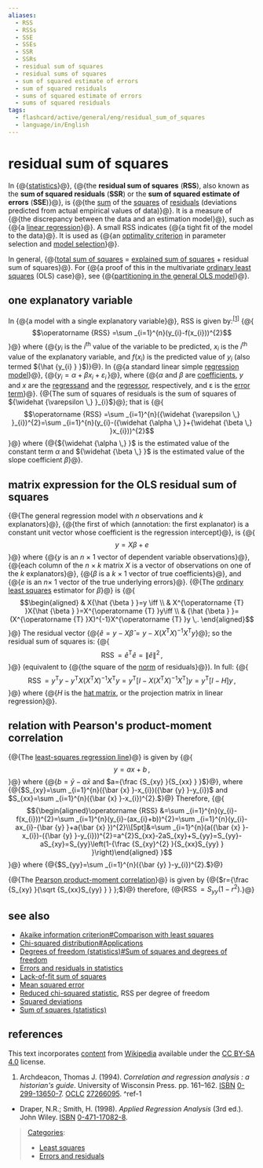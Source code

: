 ```yaml
---
aliases:
  - RSS
  - RSSs
  - SSE
  - SSEs
  - SSR
  - SSRs
  - residual sum of squares
  - residual sums of squares
  - sum of squared estimate of errors
  - sum of squared residuals
  - sums of squared estimate of errors
  - sums of squared residuals
tags:
  - flashcard/active/general/eng/residual_sum_of_squares
  - language/in/English
---
```


# residual sum of squares

<!-- | ![](../../archives/Wikimedia%20Commons/Question%20book-new.svg) | This article __needs additional citations for [verification](https://en.wikipedia.org/wiki/Wikipedia:Verifiability)__. Please help [improve this article](https://en.wikipedia.org/wiki/Special:EditPage/Residual%20sum%20of%20squares) by [adding citations to reliable sources](https://en.wikipedia.org/wiki/Help:Referencing%20for%20beginners). Unsourced material may be challenged and removed._Find sources:_["Residual sum of squares"](https://www.google.com/search?as_eq=wikipedia&q=%22Residual+sum+of+squares%22) – [news](https://www.google.com/search?tbm=nws&q=%22Residual+sum+of+squares%22+-wikipedia&tbs=ar:1) __·__ [newspapers](https://www.google.com/search?&q=%22Residual+sum+of+squares%22&tbs=bkt:s&tbm=bks) __·__ [books](https://www.google.com/search?tbs=bks:1&q=%22Residual+sum+of+squares%22+-wikipedia) __·__ [scholar](https://scholar.google.com/scholar?q=%22Residual+sum+of+squares%22) __·__ [JSTOR](https://www.jstor.org/action/doBasicSearch?Query=%22Residual+sum+of+squares%22&acc=on&wc=on) _\(April 2013\)__\([Learn how and when to remove this message](https://en.wikipedia.org/wiki/Help:Maintenance%20template%20removal)\)_ | -->

In {@{[statistics](statistics.md)}@}, {@{the __residual sum of squares__ \(__RSS__\), also known as the __sum of squared residuals__ \(__SSR__\) or the __sum of squared estimate of errors__ \(__SSE__\)}@}, is {@{the [sum](summation.md) of the [squares](square%20(algebra).md) of [residuals](errors%20and%20residuals.md) \(deviations predicted from actual empirical values of data\)}@}. It is a measure of {@{the discrepancy between the data and an estimation model}@}, such as {@{a [linear regression](linear%20regression.md)}@}. A small RSS indicates {@{a tight fit of the model to the data}@}. It is used as {@{an [optimality criterion](optimality%20criterion.md) in parameter selection and [model selection](model%20selection.md)}@}. <!--SR:!2025-03-16,60,310!2025-03-15,59,310!2025-03-10,55,310!2025-03-13,58,310!2025-03-16,60,310!2025-03-17,61,310!2025-03-12,57,310-->

In general, {@{[total sum of squares](total%20sum%20of%20squares.md) = [explained sum of squares](explained%20sum%20of%20squares.md) + residual sum of squares}@}. For {@{a proof of this in the multivariate [ordinary least squares](ordinary%20least%20squares.md) \(OLS\) case}@}, see {@{[partitioning in the general OLS model](explained%20sum%20of%20squares.md#partitioning%20in%20the%20general%20ordinary%20least%20squares%20model)}@}. <!--SR:!2025-03-22,65,310!2025-03-22,65,310!2025-02-28,47,290-->

## one explanatory variable

In {@{a model with a single explanatory variable}@}, RSS is given by:<sup>[\[1\]](#^ref-1)</sup> {@{$$\operatorname {RSS} =\sum _{i=1}^{n}(y_{i}-f(x_{i}))^{2}$$}@} where {@{_y_<sub>_i_</sub> is the _i_<sup>th</sup> value of the variable to be predicted, _x_<sub>_i_</sub> is the _i_<sup>th</sup> value of the explanatory variable, and $f(x_{i})$ is the predicted value of _y_<sub>_i_</sub> \(also termed ${\hat {y_{i} } }$\)}@}. In {@{a standard linear simple [regression model](regression%20analysis.md#regression%20models)}@}, {@{$y_{i}=\alpha +\beta x_{i}+\varepsilon _{i}\,$}@}, where {@{$\alpha$ and $\beta$ are [coefficients](coefficient.md), _y_ and _x_ are the [regressand](dependent%20and%20independent%20variables.md#dependent%20variable) and the [regressor](dependent%20and%20independent%20variables.md#statistics%20synonyms), respectively, and ε is the [error term](errors%20and%20residuals.md)}@}. {@{The sum of squares of residuals is the sum of squares of ${\widehat {\varepsilon \,} }_{i}$}@}; that is {@{$$\operatorname {RSS} =\sum _{i=1}^{n}({\widehat {\varepsilon \,} }_{i})^{2}=\sum _{i=1}^{n}(y_{i}-({\widehat {\alpha \,} }+{\widehat {\beta \,} }x_{i}))^{2}$$}@} where {@{${\widehat {\alpha \,} }$ is the estimated value of the constant term $\alpha$ and ${\widehat {\beta \,} }$ is the estimated value of the slope coefficient $\beta$}@}. <!--SR:!2025-03-18,62,310!2025-03-19,63,310!2025-02-28,47,290!2025-03-23,66,310!2025-03-23,66,310!2025-03-21,64,310!2025-07-24,157,310!2025-03-17,61,310!2025-03-11,56,310-->

## matrix expression for the OLS residual sum of squares

{@{The general regression model with _n_ observations and _k_ explanators}@}, {@{the first of which (annotation: the first explanator) is a constant unit vector whose coefficient is the regression intercept}@}, is {@{$$y=X\beta +e$$}@} where {@{_y_ is an _n_ × 1 vector of dependent variable observations}@}, {@{each column of the _n_ × _k_ matrix _X_ is a vector of observations on one of the _k_ explanators}@}, {@{$\beta$ is a _k_ × 1 vector of true coefficients}@}, and {@{_e_ is an _n_<!-- markdown separator -->× 1 vector of the true underlying errors}@}. {@{The [ordinary least squares](ordinary%20least%20squares.md) estimator for $\beta$}@} is {@{$$\begin{aligned} & X{\hat {\beta } }=y \iff \\ & X^{\operatorname {T} }X{\hat {\beta } }=X^{\operatorname {T} }y\iff \\ & {\hat {\beta } }=(X^{\operatorname {T} }X)^{-1}X^{\operatorname {T} }y \,. \end{aligned}$$}@} The residual vector {@{${\hat {e} }=y-X{\hat {\beta } }=y-X(X^{\operatorname {T} }X)^{-1}X^{\operatorname {T} }y$}@}; so the residual sum of squares is: {@{$$\operatorname {RSS} ={\hat {e} }^{\operatorname {T} }{\hat {e} }=\|{\hat {e} }\|^{2} \,,$$}@} \(equivalent to {@{the square of the [norm](norm%20(mathematics).md) of residuals}@}\). In full: {@{$$\operatorname {RSS} =y^{\operatorname {T} }y-y^{\operatorname {T} }X(X^{\operatorname {T} }X)^{-1}X^{\operatorname {T} }y=y^{\operatorname {T} }[I-X(X^{\operatorname {T} }X)^{-1}X^{\operatorname {T} }]y=y^{\operatorname {T} }[I-H]y \,,$$}@} where {@{_H_ is the [hat matrix](projection%20matrix.md), or the projection matrix in linear regression}@}. <!--SR:!2025-03-02,46,290!2025-06-12,115,290!2025-03-18,62,310!2025-03-09,54,310!2025-03-19,63,310!2025-03-24,67,310!2025-02-25,44,290!2025-03-21,64,310!2025-05-15,90,270!2025-05-13,88,270!2025-03-24,67,310!2025-03-23,66,310!2025-04-01,60,250!2025-03-03,46,290-->

## relation with Pearson's product-moment correlation

{@{The [least-squares regression line](least%20squares.md)}@} is given by {@{$$y=ax+b \,,$$}@} where {@{$b={\bar {y} }-a{\bar {x} }$ and $a={\frac {S_{xy} }{S_{xx} } }$}@}, where {@{$S_{xy}=\sum _{i=1}^{n}({\bar {x} }-x_{i})({\bar {y} }-y_{i})$ and $S_{xx}=\sum _{i=1}^{n}({\bar {x} }-x_{i})^{2}.$}@} Therefore, {@{$${\begin{aligned}\operatorname {RSS} &=\sum _{i=1}^{n}(y_{i}-f(x_{i}))^{2}=\sum _{i=1}^{n}(y_{i}-(ax_{i}+b))^{2}=\sum _{i=1}^{n}(y_{i}-ax_{i}-{\bar {y} }+a{\bar {x} })^{2}\\[5pt]&=\sum _{i=1}^{n}(a({\bar {x} }-x_{i})-({\bar {y} }-y_{i}))^{2}=a^{2}S_{xx}-2aS_{xy}+S_{yy}=S_{yy}-aS_{xy}=S_{yy}\left(1-{\frac {S_{xy}^{2} }{S_{xx}S_{yy} } }\right)\end{aligned} }$$}@} where {@{$S_{yy}=\sum _{i=1}^{n}({\bar {y} }-y_{i})^{2}.$}@} <!--SR:!2025-02-26,45,290!2025-03-13,58,310!2025-04-28,79,270!2025-02-27,46,290!2025-04-05,63,250!2025-02-27,46,290-->

{@{The [Pearson product-moment correlation](Pearson%20correlation%20coefficient.md)}@} is given by {@{$r={\frac {S_{xy} }{\sqrt {S_{xx}S_{yy} } } };$}@} therefore, {@{$\operatorname {RSS} =S_{yy}(1-r^{2}).$}@} <!--SR:!2025-03-09,54,310!2025-04-20,80,270!2025-03-07,26,210-->

## see also

- [Akaike information criterion\#Comparison with least squares](Akaike%20information%20criterion.md#comparison%20with%20least%20squares)
- [Chi-squared distribution\#Applications](chi-squared%20distribution.md#applications)
- [Degrees of freedom \(statistics\)\#Sum of squares and degrees of freedom](degrees%20of%20freedom%20(statistics).md#sum%20of%20squares%20and%20degrees%20of%20freedom)
- [Errors and residuals in statistics](errors%20and%20residuals.md)
- [Lack-of-fit sum of squares](lack-of-fit%20sum%20of%20squares.md)
- [Mean squared error](mean%20squared%20error.md)
- [Reduced chi-squared statistic](reduced%20chi-squared%20statistic.md), RSS per degree of freedom
- [Squared deviations](squared%20deviations%20from%20the%20mean.md)
- [Sum of squares \(statistics\)](partition%20of%20sums%20of%20squares.md)

## references

This text incorporates [content](https://en.wikipedia.org/wiki/residual_sum_of_squares) from [Wikipedia](Wikipedia.md) available under the [CC BY-SA 4.0](https://creativecommons.org/licenses/by-sa/4.0/) license.

1. <a id="CITEREFArchdeacon, Thomas J.1994"></a> Archdeacon, Thomas J. \(1994\). _Correlation and regression analysis : a historian's guide_. University of Wisconsin Press. pp. 161–162. [ISBN](ISBN.md) [0-299-13650-7](https://en.wikipedia.org/wiki/Special:BookSources/0-299-13650-7). [OCLC](OCLC.md#OCLC) [27266095](https://search.worldcat.org/oclc/27266095). <a id="^ref-1"></a>^ref-1

- <a id="CITEREFDraperSmith1998"></a> Draper, N.R.; Smith, H. \(1998\). _Applied Regression Analysis_ \(3rd ed.\). John Wiley. [ISBN](ISBN.md) [0-471-17082-8](https://en.wikipedia.org/wiki/Special:BookSources/0-471-17082-8).

> [Categories](https://en.wikipedia.org/wiki/Help:Category):
>
> - [Least squares](https://en.wikipedia.org/wiki/Category:Least%20squares)
> - [Errors and residuals](https://en.wikipedia.org/wiki/Category:Errors%20and%20residuals)
